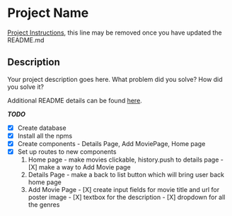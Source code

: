 # Project Name

[Project Instructions](./INSTRUCTIONS.md), this line may be removed once you have updated the README.md

## Description

Your project description goes here. What problem did you solve? How did you solve it?

Additional README details can be found [here](https://github.com/PrimeAcademy/readme-template/blob/master/README.md).


***TODO***

- [X] Create database 
- [X] Install all the npms
- [X] Create components - Details Page, Add MoviePage, Home page
- [X] Set up routes to new components 
    1. Home page 
      - make movies clickable, history.push to details page
      - [X] make a way to Add Movie page
    2. Details Page
      - make a back to list button which will bring user back home page
    3. Add Movie Page
      - [X] create input fields for movie title and url for poster image
      - [X] textbox for the description
      - [X] dropdown for all the genres

